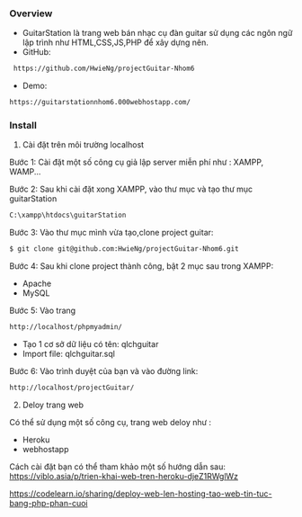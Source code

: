 ### Overview
- GuitarStation là trang web bán nhạc cụ đàn guitar sử dụng các ngôn ngữ lập trình như HTML,CSS,JS,PHP để xây dựng nên.
- GitHub: 
```bash
 https://github.com/HwieNg/projectGuitar-Nhom6
```
- Demo: 
```bash
https://guitarstationnhom6.000webhostapp.com/
```

### Install

1) Cài đặt trên môi trường localhost

Bước 1: Cài đặt một số công cụ giả lập server miễn phí như : XAMPP, WAMP...

Bước 2: Sau khi cài đặt xong XAMPP, vào thư mục và tạo thư mục guitarStation
```bash
C:\xampp\htdocs\guitarStation
```
Bước 3: Vào thư mục mình vừa tạo,clone project guitar:
```bash
$ git clone git@github.com:HwieNg/projectGuitar-Nhom6.git
```
Bước 4: Sau khi clone project thành công, bật 2 mục sau trong XAMPP:
* Apache
* MySQL

Bước 5: Vào trang 
```bash
http://localhost/phpmyadmin/
```
* Tạo 1 cơ sở dữ liệu có tên: qlchguitar
* Import file: qlchguitar.sql 

Bước 6: Vào trình duyệt của bạn và vào đường link:
```bash
http://localhost/projectGuitar/
```
2) Deloy trang web

Có thể sử dụng một số công cụ, trang web deloy như :
* Heroku
* webhostapp

Cách cài đặt bạn có thể tham khảo một số hướng dẫn sau:
https://viblo.asia/p/trien-khai-web-tren-heroku-djeZ1RWglWz

https://codelearn.io/sharing/deploy-web-len-hosting-tao-web-tin-tuc-bang-php-phan-cuoi
